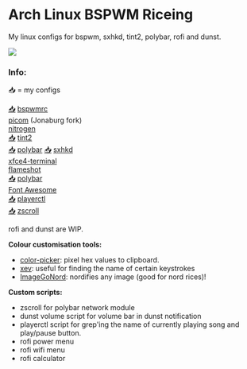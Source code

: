 # Arch Linux BSPWM Riceing

My linux configs for bspwm, sxhkd, tint2, polybar, rofi and dunst.

![](images/Rice1.png)

### Info:
📥 = my configs

[📥]()  [bspwmrc]()\
[picom](https://github.com/jonaburg/picom) (Jonaburg fork)\
[nitrogen](https://github.com/l3ib/nitrogen)\
[📥]()  [tint2](https://github.com/o9000/tint2)\
[📥]()  [polybar](https://github.com/polybar/polybar)
[📥]()  [sxhkd]()\
[xfce4-terminal](https://github.com/xfce-mirror/xfce4-terminal)\
[flameshot](https://github.com/flameshot-org/flameshot)\
[📥]()  [polybar]()\
[Font Awesome](https://github.com/FortAwesome/Font-Awesome)\
[📥]()  [playerctl](https://github.com/altdesktop/playerctl)\
[📥]()  [zscroll](https://github.com/noctuid/zscroll)

rofi and dunst are WIP.

**Colour customisation tools:**
- [color-picker](https://github.com/Jack12816/colorpicker): pixel hex values to clipboard.
- [xev](https://github.com/freedesktop/xev): useful for finding the name of certain keystrokes
- [ImageGoNord](https://github.com/Schrodinger-Hat/ImageGoNord): nordifies any image (good for nord rices)!

**Custom scripts:**
- zscroll for polybar network module
- dunst volume script for volume bar in dunst notification
- playerctl script for grep'ing the name of currently playing song and play/pause button.
- rofi power menu
- rofi wifi menu
- rofi calculator
